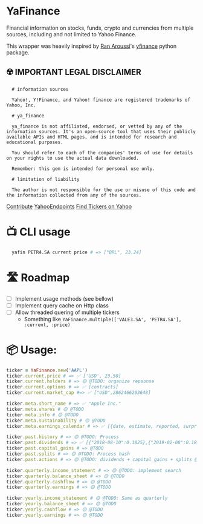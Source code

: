 # YaFinance

Financial information on stocks, funds, crypto and currencies from multiple sources, including and not limited to Yahoo Finance.

This wrapper was heavily inspired by [Ran Aroussi](https://aroussi.com/)'s [yfinance](https://pypi.org/project/yfinance/) python package.


## ☢️ IMPORTANT LEGAL DISCLAIMER
```
  # information sources

  Yahoo!, Y!Finance, and Yahoo! finance are registered trademarks of Yahoo, Inc.

  # ya_finance

  ya_finance is not affiliated, endorsed, or vetted by any of the information sources. It's an open-source tool that uses their publicly available APIs and HTML pages, and is intended for research and educational purposes.

  You should refer to each of the companies' terms of use for details on your rights to use the actual data downloaded.

  Remember: this gem is intended for personal use only.

  # limitation of liability

  The author is not responsible for the use or misuse of this code and the information collected from any of the sources.
```

[Contribute](Contribute.md)
[YahooEndpoints](YahooEndpoints.md)
[Find Tickers on Yahoo](https://finance.yahoo.com/lookup/all?s=india)


# 📺 CLI usage
```sh
  yafin PETR4.SA current price # => ["BRL", 23.24]
```

# 🛣️ Roadmap

- [ ] Implement usage methods (see bellow)
- [ ] Implement query cache on Http class
- [ ] Allow threaded quering of multiple tickers
  - Something like `YaFinance.multiple(['VALE3.SA', 'PETR4.SA'], :current, :price)`

# 📦 Usage:

```ruby
ticker = YaFinance.new('AAPL')
ticker.current.price # => ✅ ['USD', 23.50]
ticker.current.holders # => 🟡 @TODO: organize repsonse
ticker.current.options # => ✅ [contracts]
ticker.current.market_cap #=> ✅ ["USD",2862466203648]

ticker.meta.short_name # => ✅ "Apple Inc."
ticker.meta.shares # 🟡 @TODO
ticker.meta.info # 🟡 @TODO
ticker.meta.sustainability # 🟡 @TODO
ticker.meta.earnings_calendar # => ✅ [{date, estimate, reported, surprise}]

ticker.past.history # => 🟡 @TODO: Process
ticker.past.dividends # => ✅ [{"2018-08-10":0.1825},{"2019-02-08":0.1825},...]
ticker.past.capital_gains # => @TODO
ticker.past.splits # => 🟡 @TODO: Process hash
ticker.past.actions # => 🟡 @TODO: dividends + capital_gains + splits @TODO

ticker.quarterly.income_statement # => 🟡 @TODO: implement search
ticker.quarterly.balance_sheet # => 🟡 @TODO
ticker.quarterly.cashflow # => 🟡 @TODO
ticker.quarterly.earnings # => 🟡 @TODO

ticker.yearly.income_statement # 🟡 @TODO: Same as quarterly
ticker.yearly.balance_sheet # => 🟡 @TODO
ticker.yearly.cashflow # => 🟡 @TODO
ticker.yearly.earnings # => 🟡 @TODO
```

